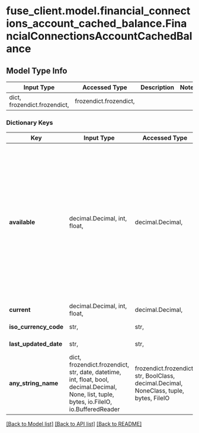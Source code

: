 # fuse_client.model.financial_connections_account_cached_balance.FinancialConnectionsAccountCachedBalance

## Model Type Info
Input Type | Accessed Type | Description | Notes
------------ | ------------- | ------------- | -------------
dict, frozendict.frozendict,  | frozendict.frozendict,  |  | 

### Dictionary Keys
Key | Input Type | Accessed Type | Description | Notes
------------ | ------------- | ------------- | ------------- | -------------
**available** | decimal.Decimal, int, float,  | decimal.Decimal,  | The amount of funds available to be withdrawn from the account, as determined by the financial institution Available balance may be cached and is not guaranteed to be up-to-date in realtime unless the value was returned by /financial_connections/balances. For accounts with credit features, the available funds generally equal the credit limit. Some institutions may not provide an available balance calculation. If this is the case, Fuse will return a null value for the available balance. To ensure you have the most accurate information, we recommend obtaining the current balance by using &#x27;balance.available || balance.current&#x27;. | [optional] 
**current** | decimal.Decimal, int, float,  | decimal.Decimal,  | Amount without factoring in pending balances | [optional] 
**iso_currency_code** | str,  | str,  | The ISO-4217 currency code of the balance. | [optional] 
**last_updated_date** | str,  | str,  | The date of the last update to the balance. | [optional] 
**any_string_name** | dict, frozendict.frozendict, str, date, datetime, int, float, bool, decimal.Decimal, None, list, tuple, bytes, io.FileIO, io.BufferedReader | frozendict.frozendict, str, BoolClass, decimal.Decimal, NoneClass, tuple, bytes, FileIO | any string name can be used but the value must be the correct type | [optional]

[[Back to Model list]](../../README.md#documentation-for-models) [[Back to API list]](../../README.md#documentation-for-api-endpoints) [[Back to README]](../../README.md)

